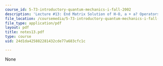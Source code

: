 ```yaml
---
course_id: 5-73-introductory-quantum-mechanics-i-fall-2002
description: 'Lecture #13: End Matrix Solution of H-O, a + a? Operators'
file_location: /coursemedia/5-73-introductory-quantum-mechanics-i-fall-2002/24d1da425882281432cde77a683cfc1c_notes13.pdf
file_type: application/pdf
layout: pdf
title: notes13.pdf
type: course
uid: 24d1da425882281432cde77a683cfc1c

---
```

None